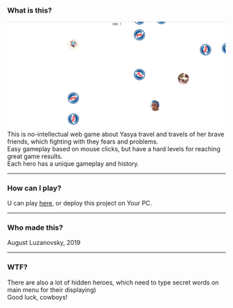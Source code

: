 ### What is this?   
![yasya_and_friend](./icon.png)
This is no-intellectual web game about Yasya travel and travels of her brave friends, which
fighting with they fears and problems.   
Easy gameplay based on mouse clicks, but have a hard levels for reaching great game results.   
Each hero has a unique gameplay and history.   
***
### How can I play?
U can play [here](https://bringmetheaugust.github.io/yasya), or deploy this project on Your PC.
***
### Who made this?
August Luzanovsky, 2019
***
### WTF?
There are also a lot of hidden heroes, which need to type secret words on main menu for their displaying)   
Good luck, cowboys!
